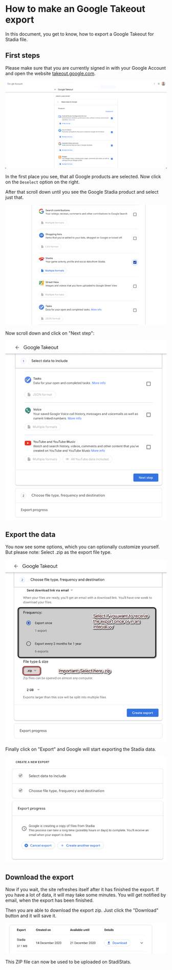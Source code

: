 # How to make an Google Takeout export
In this document, you get to know, how to export a Google Takeout for Stadia file.

## First steps
Please make sure that you are currently signed in with your Google Account and open the website [takeout.google.com](https://takeout.google.com/).

![Google Takeout: Start](./assets/takeout_all_export.png)

In the first place you see, that all Google products are selected. Now click on the `Deselect` option on the right.

After that scroll down until you see the Google Stadia product and select just that.

![Google Takeout: Selected Stadia](./assets/takeout_stadia_selected.png)

Now scroll down and click on "Next step":

![Google Takeout: Next step](./assets/takeout_next_step.png)

## Export the data
You now see some options, which you can optionally customize yourself. But please note: Select .zip as the export file type.

![Google Takeout: Export options](./assets/takeout_file_type.png)

Finally click on "Export" and Google will start exporting the Stadia data.

![Google Takeout: Finishing the export](./assets/takeout_finished.png)

## Download the export
Now if you wait, the site refreshes itself after it has finished the export. If you have a lot of data, it will may take some minutes. You will get notified by email, when the export has been finished.

Then you are able to download the export zip. Just click the "Download" button and it will save it.

![Google Takeout: Download export](./assets/takeout_download.png)

This ZIP file can now be used to be uploaded on StadiStats.
